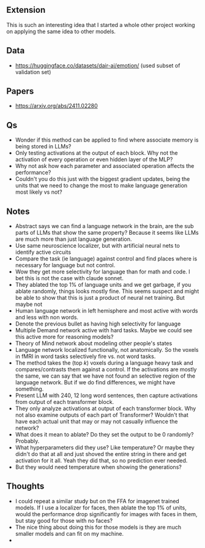 ## Extension

This is such an interesting idea that I started a whole other project working on applying the same 
idea to other models.

## Data

- https://huggingface.co/datasets/dair-ai/emotion/ (used subset of validation set)

## Papers

- https://arxiv.org/abs/2411.02280

## Qs

- Wonder if this method can be applied to find where associate memory is being stored in LLMs? 
- Only testing activations at the output of each block. Why not the activation of every operation or even hidden layer of the MLP?
- Why not ask how each parameter and associated operation affects the performance?
- Couldn't you do this just with the biggest gradient updates, being the units that we need to change the most to make language generation most likely vs not?

## Notes

- Abstract says we can find a language network in the brain, are the sub parts of LLMs that show the same property? Because it seems like LLMs are much more than just language generation.
- Use same neuroscience localizer, but with artificial neural nets to identify active circuits 
- Compare the task (ie language) against control and find places where is necessary for language but not control.
- Wow they get more selectivity for language than for math and code. I bet this is not the case with claude sonnet.
- They ablated the top 1% of language units and we get garbage, if you ablate randomly, things looks mostly fine. This seems suspect and might be able to show that this is just a product of neural net training. But maybe not 
- Human language network in left hemisphere and most active with words and less with non words.   
- Denote the previous bullet as having high selectivity for language
- Multiple Demand network active with hard tasks. Maybe we could see this active more for reasoning models?
- Theory of Mind network about modeling other people's states
- Language network localized functionally, not anatomically. So the voxels in fMRI in word tasks selectively fire vs. not word tasks.
- The method takes the (top $k$) voxels during a language heavy task and compares/contrasts them against a control. If the activations are mostly the same, we can say that we have not found an selective region of the language network. But if we do find differences, we might have something.
- Present LLM with 240, 12 long word sentences, then capture activations from output of each transformer block.  
- They only analyze activations at output of each transformer block. Why not also examine outputs of each part of Transformer? Wouldn't that have each actual unit that may or may not casually influence the network? 
- What does it mean to ablate? Do they set the output to be 0 randomly? Probably.
- What hyperparameters did they use? Like temperature? Or maybe they didn't do that at all and just shoved the entire string in there and get activation for it all. Yeah they did that, so no prediction ever needed.
- But they would need temperature when showing the generations?  

## Thoughts

- I could repeat a similar study but on the FFA for imagenet trained models. If I use a localizer for faces, then ablate the top 1% of units, would the performance drop significantly for images with faces in them, but stay good for those with no faces? 
- The nice thing about doing this for those models is they are much smaller models and can fit on my machine.
- 
